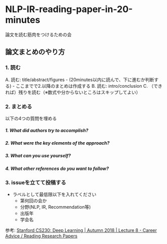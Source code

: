 # NLP-IR-reading-paper-in-20-minutes

論文を読む筋肉をつけるための会

## 論文まとめのやり方

### 1. 読む

A. 読む: title/abstract/figures 
    - (20minutes以内に読んで、下に進むか判断する)
    - ここまでで2.以降のまとめは作成する
B. 読む: intro/conclusion
C. （できれば）残りを読む（※数式や分からないところはスキップしてよい）

### 2. まとめる

以下の4つの質問を埋める
##### 1. What did authors try to accomplish?
##### 2. What were the key elements of the approach?
##### 3. What can you use yourself?
##### 4. What other references do you want to follow?

### 3. issueを立てて投稿する
- ラベルとして最低限以下を入れてください
     - 第何回の会か
     - 分野(NLP, IR, Recommendation等)
     - 出版年
     - 学会名

参考: [Stanford CS230: Deep Learning | Autumn 2018 | Lecture 8 - Career Advice / Reading Research Papers](https://youtu.be/733m6qBH-jI)
